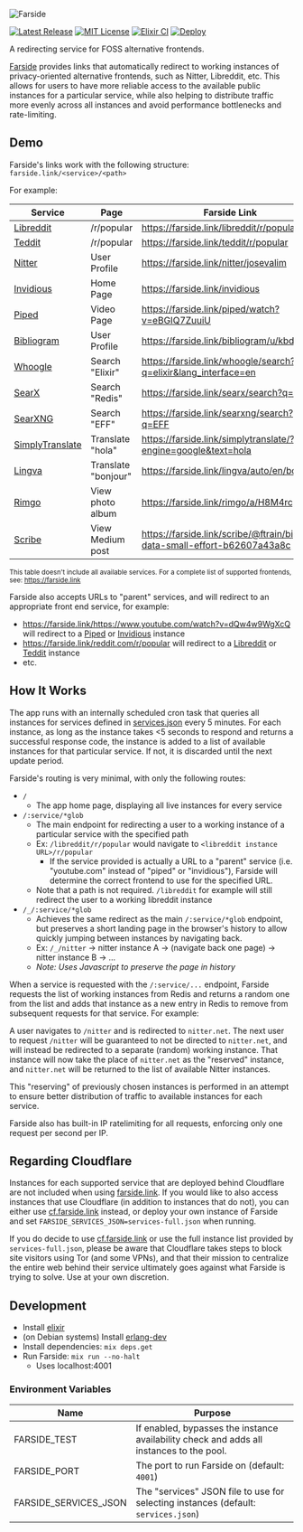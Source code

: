 ![Farside](img/farside.svg)

[![Latest Release](https://img.shields.io/github/v/release/benbusby/farside?label=Release)](https://github.com/benbusby/farside/releases)
[![MIT License](https://img.shields.io/github/license/benbusby/earthbound-themes.svg)](http://opensource.org/licenses/MIT)
[![Elixir CI](https://github.com/benbusby/privacy-revolver/actions/workflows/elixir.yml/badge.svg)](https://github.com/benbusby/privacy-revolver/actions/workflows/elixir.yml)
[![Deploy](https://www.herokucdn.com/deploy/button.svg)](https://heroku.com/deploy)

A redirecting service for FOSS alternative frontends.

[Farside](https://farside.link) provides links that automatically redirect to
working instances of privacy-oriented alternative frontends, such as Nitter,
Libreddit, etc. This allows for users to have more reliable access to the
available public instances for a particular service, while also helping to
distribute traffic more evenly across all instances and avoid performance
bottlenecks and rate-limiting.

## Demo

Farside's links work with the following structure: `farside.link/<service>/<path>`

For example:

| Service | Page | Farside Link |
| -- | -- | -- |
| [Libreddit](https://github.com/spikecodes/libreddit) | /r/popular | https://farside.link/libreddit/r/popular
| [Teddit](https://codeberg.org/teddit/teddit) | /r/popular | https://farside.link/teddit/r/popular
| [Nitter](https://github.com/zedeus/nitter) | User Profile | https://farside.link/nitter/josevalim
| [Invidious](https://github.com/iv-org/invidious) | Home Page | https://farside.link/invidious
| [Piped](https://github.com/TeamPiped/Piped) | Video Page | https://farside.link/piped/watch?v=eBGIQ7ZuuiU
| [Bibliogram](https://sr.ht/~cadence/bibliogram/) | User Profile | https://farside.link/bibliogram/u/kbdfans
| [Whoogle](https://github.com/benbusby/whoogle-search) | Search "Elixir" | https://farside.link/whoogle/search?q=elixir&lang_interface=en
| [SearX](https://github.com/searx/searx) | Search "Redis" | https://farside.link/searx/search?q=redis
| [SearXNG](https://github.com/searxng/searxng) | Search "EFF" | https://farside.link/searxng/search?q=EFF
| [SimplyTranslate](https://git.sr.ht/~metalune/simplytranslate_web) | Translate "hola" | https://farside.link/simplytranslate/?engine=google&text=hola
| [Lingva](https://github.com/TheDavidDelta/lingva-translate) | Translate "bonjour" | https://farside.link/lingva/auto/en/bonjour
| [Rimgo](https://codeberg.org/video-prize-ranch/rimgo) | View photo album | https://farside.link/rimgo/a/H8M4rcp
| [Scribe](https://sr.ht/~edwardloveall/scribe/) | View Medium post | https://farside.link/scribe/@ftrain/big-data-small-effort-b62607a43a8c

<sup>This table doesn't include all available services. For a complete list of supported frontends, see: https://farside.link</sup>

Farside also accepts URLs to "parent" services, and will redirect to an appropriate front end service, for example:

- https://farside.link/https://www.youtube.com/watch?v=dQw4w9WgXcQ will redirect to a [Piped](https://github.com/TeamPiped/Piped) or [Invidious](https://github.com/iv-org/invidious) instance
- https://farside.link/reddit.com/r/popular will redirect to a [Libreddit](https://github.com/spikecodes/libreddit) or [Teddit](https://codeberg.org/teddit/teddit) instance
- etc.

## How It Works

The app runs with an internally scheduled cron task that queries all instances
for services defined in [services.json](services.json) every 5 minutes. For
each instance, as long as the instance takes <5 seconds to respond and returns
a successful response code, the instance is added to a list of available
instances for that particular service. If not, it is discarded until the next
update period.

Farside's routing is very minimal, with only the following routes:

- `/`
  - The app home page, displaying all live instances for every service
- `/:service/*glob`
  - The main endpoint for redirecting a user to a working instance of a
    particular service with the specified path
  - Ex: `/libreddit/r/popular` would navigate to `<libreddit instance
    URL>/r/popular`
    - If the service provided is actually a URL to a "parent" service
      (i.e. "youtube.com" instead of "piped" or "invidious"), Farside
      will determine the correct frontend to use for the specified URL.
  - Note that a path is not required. `/libreddit` for example will still
    redirect the user to a working libreddit instance
- `/_/:service/*glob`
  - Achieves the same redirect as the main `/:service/*glob` endpoint, but
    preserves a short landing page in the browser's history to allow quickly
    jumping between instances by navigating back.
  - Ex: `/_/nitter` -> nitter instance A -> (navigate back one page) -> nitter
    instance B -> ...
  - *Note: Uses Javascript to preserve the page in history*

When a service is requested with the `/:service/...` endpoint, Farside requests
the list of working instances from Redis and returns a random one from the list
and adds that instance as a new entry in Redis to remove from subsequent
requests for that service. For example:

A user navigates to `/nitter` and is redirected to `nitter.net`. The next user
to request `/nitter` will be guaranteed to not be directed to `nitter.net`, and
will instead be redirected to a separate (random) working instance. That
instance will now take the place of `nitter.net` as the "reserved" instance, and
`nitter.net` will be returned to the list of available Nitter instances.

This "reserving" of previously chosen instances is performed in an attempt to
ensure better distribution of traffic to available instances for each service.

Farside also has built-in IP ratelimiting for all requests, enforcing only one
request per second per IP.

## Regarding Cloudflare
Instances for each supported service that are deployed behind Cloudflare are
not included when using [farside.link](https://farside.link). If you would like
to also access instances that use Cloudflare (in addition to instances that do
not), you can either use [cf.farside.link](https://cf.farside.link) instead, or
deploy your own instance of Farside and set
`FARSIDE_SERVICES_JSON=services-full.json` when running.

If you do decide to use [cf.farside.link](https://cf.farside.link) or use the
full instance list provided by `services-full.json`, please be aware that
Cloudflare takes steps to block site visitors using Tor (and some VPNs), and
that their mission to centralize the entire web behind their service ultimately
goes against what Farside is trying to solve. Use at your own discretion.

## Development
- Install [elixir](https://elixir-lang.org/install.html)
- (on Debian systems) Install [erlang-dev](https://https://packages.debian.org/sid/erlang-dev)
- Install dependencies: `mix deps.get`
- Run Farside: `mix run --no-halt`
  - Uses localhost:4001

### Environment Variables

| Name | Purpose |
| -- | -- |
| FARSIDE_TEST | If enabled, bypasses the instance availability check and adds all instances to the pool. |
| FARSIDE_PORT | The port to run Farside on (default: `4001`) |
| FARSIDE_SERVICES_JSON | The "services" JSON file to use for selecting instances (default: `services.json`) |
